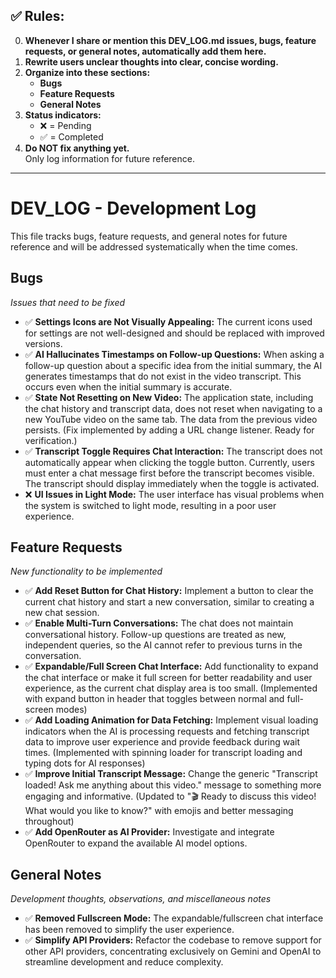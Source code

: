 ## ✅ Rules:

0. **Whenever I share or mention this DEV_LOG.md issues, bugs, feature requests, or general notes, automatically add them here.**
1. **Rewrite users unclear thoughts into clear, concise wording.**
2. **Organize into these sections:**
   - **Bugs**
   - **Feature Requests**
   - **General Notes**
3. **Status indicators:**
   - ❌ = Pending  
   - ✅ = Completed  
4. **Do NOT fix anything yet.**  
   Only log information for future reference.

---




# DEV_LOG - Development Log


This file tracks bugs, feature requests, and general notes for future reference and will be addressed systematically when the time comes.



## Bugs
*Issues that need to be fixed*


- ✅  **Settings Icons are Not Visually Appealing:** The current icons used for settings are not well-designed and should be replaced with improved versions.
- ✅ **AI Hallucinates Timestamps on Follow-up Questions:** When asking a follow-up question about a specific idea from the initial summary, the AI generates timestamps that do not exist in the video transcript. This occurs even when the initial summary is accurate.
- ✅ **State Not Resetting on New Video:** The application state, including the chat history and transcript data, does not reset when navigating to a new YouTube video on the same tab. The data from the previous video persists. (Fix implemented by adding a URL change listener. Ready for verification.)
- ✅ **Transcript Toggle Requires Chat Interaction:** The transcript does not automatically appear when clicking the toggle button. Currently, users must enter a chat message first before the transcript becomes visible. The transcript should display immediately when the toggle is activated.
- ❌ **UI Issues in Light Mode:** The user interface has visual problems when the system is switched to light mode, resulting in a poor user experience.

## Feature Requests
*New functionality to be implemented*

- ✅ **Add Reset Button for Chat History:** Implement a button to clear the current chat history and start a new conversation, similar to creating a new chat session.
- ✅ **Enable Multi-Turn Conversations:** The chat does not maintain conversational history. Follow-up questions are treated as new, independent queries, so the AI cannot refer to previous turns in the conversation.
- ✅ **Expandable/Full Screen Chat Interface:** Add functionality to expand the chat interface or make it full screen for better readability and user experience, as the current chat display area is too small. (Implemented with expand button in header that toggles between normal and full-screen modes)
- ✅ **Add Loading Animation for Data Fetching:** Implement visual loading indicators when the AI is processing requests and fetching transcript data to improve user experience and provide feedback during wait times. (Implemented with spinning loader for transcript loading and typing dots for AI responses)
- ✅ **Improve Initial Transcript Message:** Change the generic "Transcript loaded! Ask me anything about this video." message to something more engaging and informative. (Updated to "🎬 Ready to discuss this video! What would you like to know?" with emojis and better messaging throughout)
- ✅ **Add OpenRouter as AI Provider:** Investigate and integrate OpenRouter to expand the available AI model options.

## General Notes
*Development thoughts, observations, and miscellaneous notes*

- ✅ **Removed Fullscreen Mode:** The expandable/fullscreen chat interface has been removed to simplify the user experience.
- ✅ **Simplify API Providers:** Refactor the codebase to remove support for other API providers, concentrating exclusively on Gemini and OpenAI to streamline development and reduce complexity.
